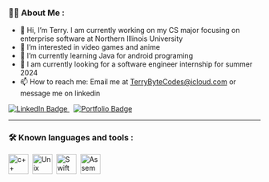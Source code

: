 ### :man_technologist: About Me :
- 👋 Hi, I’m Terry. I am currently working on my CS major focusing on enterprise software at Northern Illinois University
- 👀 I’m interested in video games and anime
- 🌱 I’m currently learning Java for android programing 
- 💞️ I am currently looking for a software engineer internship for summer 2024
- 📫 How to reach me: Email me at TerryByteCodes@icloud.com or message me on linkedin

<p>
    <a href="https://www.linkedin.com/in/terry-kucala/">
      <img src="https://img.shields.io/badge/LinkedIn-blue?style=for-the-badge&logo=linkedin&logoColor=white" alt="LinkedIn Badge">
    </a> &nbsp; 
    <a href="https://terrykucala.github.io">
      <img src="https://img.shields.io/badge/Portfolio-white?style=for-the-badge&logoColor=white&color=blue" alt="Portfolio Badge">
    </a>
</p>
  
---
  
### :hammer_and_wrench: Known languages and tools :
<div>
  <img src="https://cdn-icons-png.flaticon.com/512/6132/6132222.png" title="c++" alt="c++" width="40" height="40"/>&nbsp;
  <img src="https://1000logos.net/wp-content/uploads/2017/03/LINUX-LOGO.png" title="Unix" alt="Unix" width="40" height="40"/>&nbsp;
  <img src="https://images.squarespace-cdn.com/content/v1/558def25e4b0fc259f066636/1533603429394-T8E8IQCL03OEREG2ZQMN/Swift_logo.png?format=1000w)" title="Swift"        alt="Swift" width="40" height="40"/>&nbsp;
  <img src="https://user-images.githubusercontent.com/103866722/177873824-ac727cae-29d5-406d-87de-93bb2bf21f02.png" title="Assembly" alt="Assembly" width="40" height="40"/>&nbsp;
<div>
<!---
z1943275/z1943275 is a ✨ special ✨ repository because its `README.md` (this file) appears on your GitHub profile.
You can click the Preview link to take a look at your changes.
--->
